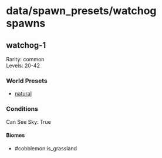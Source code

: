 # data/spawn_presets/watchog spawns  
  
## watchog-1  
Rarity: common  
Levels: 20-42  
  
### World Presets  
* [natural](/data/spawn_data/natural.md)  
  
### Conditions  
Can See Sky: True  
  
#### Biomes  
  * #cobblemon:is_grassland
  
